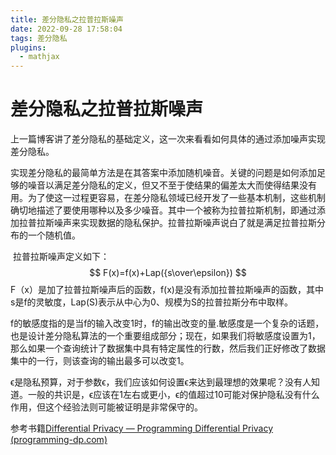 ```yaml
---
title: 差分隐私之拉普拉斯噪声
date: 2022-09-28 17:58:04
tags: 差分隐私
plugins:
  - mathjax
---
```


# 差分隐私之拉普拉斯噪声

  上一篇博客讲了差分隐私的基础定义，这一次来看看如何具体的通过添加噪声实现差分隐私。

   实现差分隐私的最简单方法是在其答案中添加随机噪音。关键的问题是如何添加足够的噪音以满足差分隐私的定义，但又不至于使结果的偏差太大而使得结果没有用。为了使这一过程更容易，在差分隐私领域已经开发了一些基本机制，这些机制确切地描述了要使用哪种以及多少噪音。其中一个被称为拉普拉斯机制，即通过添加拉普拉斯噪声来实现数据的隐私保护。拉普拉斯噪声说白了就是满足拉普拉斯分布的一个随机值。	

​    拉普拉斯噪声定义如下：
$$
F(x)=f(x)+Lap({s\over\epsilon})
$$
​    F（x）是加了拉普拉斯噪声后的函数，f(x)是没有添加拉普拉斯噪声的函数，其中s是f的灵敏度，Lap(S)表示从中心为0、规模为S的拉普拉斯分布中取样。

​    f的敏感度指的是当f的输入改变1时，f的输出改变的量.敏感度是一个复杂的话题，也是设计差分隐私算法的一个重要组成部分；现在，如果我们将敏感度设置为1，那么如果一个查询统计了数据集中具有特定属性的行数，然后我们正好修改了数据集中的一行，则该查询的输出最多可以改变1。

​    ϵ是隐私预算，对于参数ϵ，我们应该如何设置ϵ来达到最理想的效果呢？没有人知道。一般的共识是，ϵ应该在1左右或更小，ϵ的值超过10可能对保护隐私没有什么作用，但这个经验法则可能被证明是非常保守的。





参考书籍[Differential Privacy — Programming Differential Privacy (programming-dp.com)](https://programming-dp.com)
